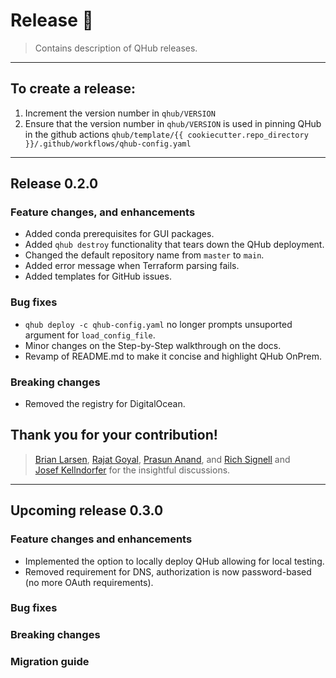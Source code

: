 # Release :tada:
> Contains description of QHub releases.
---
## To create a release:

1. Increment the version number in `qhub/VERSION`
2. Ensure that the version number in `qhub/VERSION` is used in pinning QHub in the github actions 
`qhub/template/{{ cookiecutter.repo_directory }}/.github/workflows/qhub-config.yaml`
---
## Release 0.2.0
### Feature changes, and enhancements
* Added conda prerequisites for GUI packages.
* Added `qhub destroy` functionality that tears down the QHub deployment.
* Changed the default repository name from `master` to `main`.
* Added error message when Terraform parsing fails.
* Added templates for GitHub issues.

### Bug fixes
* `qhub deploy -c qhub-config.yaml` no longer prompts unsuported argument for `load_config_file`.
* Minor changes on the Step-by-Step walkthrough on the docs.
* Revamp of README.md to make it concise and highlight QHub OnPrem.

### Breaking changes
* Removed the registry for DigitalOcean.

## Thank you for your contribution!
> [Brian Larsen](https://github.com/brl0), [Rajat Goyal](https://github.com/RajatGoyal), 
> [Prasun Anand](https://github.com/prasunanand), and  [Rich Signell](https://github.com/rsignell-usgs) and  
> [Josef Kellndorfer](https://github.com/jkellndorfer) for the insightful discussions.

---
## Upcoming release 0.3.0
### Feature changes and enhancements
* Implemented the option to locally deploy QHub allowing for local testing.
* Removed requirement for DNS, authorization is now password-based (no more OAuth requirements).

### Bug fixes

### Breaking changes

### Migration guide
